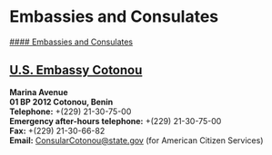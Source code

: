 # Embassies and Consulates

[#### Embassies and Consulates](javascript:void(0); "Embassies and Consulates")

## [U.S. Embassy Cotonou](https://bj.usembassy.gov/embassy/cotonou/)

**Marina Avenue  
01 BP 2012 Cotonou, Benin  
Telephone:** +(229) 21-30-75-00  
**Emergency after-hours telephone:** +(229) 21-30-75-00  
**Fax:** +(229) 21-30-66-82  
**Email:** [ConsularCotonou@state.gov](mailto:ConsularCotonou@state.gov) (for American Citizen Services)